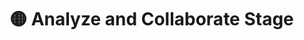 # 🟡 Analyze and Collaborate Stage

<figure><img src="../../../../../.gitbook/assets/Analyze and Collaborate (1).jpg" alt=""><figcaption></figcaption></figure>
